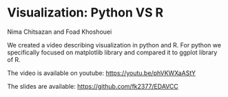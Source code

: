 
# Visualization: Python VS R

Nima Chitsazan and Foad Khoshouei

We created a video describing visualization in python and R. For python we specifically focused on matplotlib library and compared it to ggplot library of R. 

The video is available on youtube:
https://youtu.be/phVKWXaAStY

The slides are available:
https://github.com/fk2377/EDAVCC



